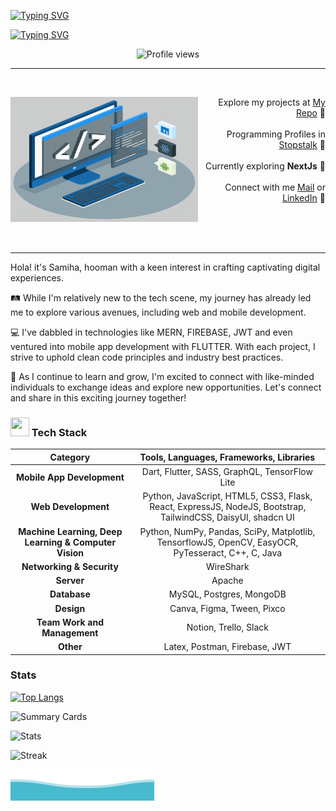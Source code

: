[![Typing SVG](https://readme-typing-svg.demolab.com?font=Fira+Code&weight=800&size=38&duration=1&pause=1&color=03AED2&center=true&repeat=false&width=1000&lines=SAMIHA+AKTER)](https://git.io/typing-svg)

[![Typing SVG](https://readme-typing-svg.demolab.com?font=Lexend&weight=800&duration=2500&pause=50&color=03AED2&center=true&width=1000&lines=Undergrad+CS+Student;Competitive+Programmer;Web+Developer;+Flutter+Developer)](https://git.io/typing-svg)

<div align="center" >
    <img  height="25px" src="https://komarev.com/ghpvc/?username=samiha-akter&label=STALKERS&style=for-the-badge+flat&color=03AED2&abbreviated=true" alt="Profile views">
</div>

---

<br/>
<div width="100%" align="center">
  <div align="left"><img align="left" width="300" height="200" src="./techstack.gif">   
  </div>
  <div align="right">
   <p>Explore my projects at <a href="https://github.com/samiha-akter?tab=repositories">My Repo</a> 📍<br/><br/>Programming Profiles in <a href="https://www.stopstalk.com/user/profile/samiha_akter">Stopstalk</a> 📍<br/><br/>Currently exploring <strong>NextJs</strong> 📍<br/><br/>Connect with me <a href="mailto:samihaaktter@gmail.com">Mail</a> or <a href="https://www.linkedin.com/in/aktersamiha">LinkedIn</a> 📍</p><br/><br/>
  </div>
</div>
<br/>

---

Hola! it's Samiha, hooman with a keen interest in crafting captivating digital experiences.

🛤️ While I'm relatively new to the tech scene, my journey has already led me to explore various avenues, including web and mobile development.

💻 I've dabbled in technologies like MERN, FIREBASE, JWT and even ventured into mobile app development with FLUTTER. With each project, I strive to uphold clean code principles and industry best practices. 

🌱 As I continue to learn and grow, I'm excited to connect with like-minded individuals to exchange ideas and explore new opportunities. Let's connect and share in this exciting journey together!

### <img src = "https://media2.giphy.com/media/QssGEmpkyEOhBCb7e1/giphy.gif?cid=ecf05e47a0n3gi1bfqntqmob8g9aid1oyj2wr3ds3mg700bl&rid=giphy.gif" width="30px" height="30px"> Tech Stack

| Category | Tools, Languages, Frameworks, Libraries |
| :---: | :---:  |
| **Mobile App Development**        | Dart, Flutter, SASS, GraphQL, TensorFlow Lite                                                                  |
| **Web Development**               | Python, JavaScript, HTML5, CSS3, Flask, React, ExpressJS, NodeJS, Bootstrap, TailwindCSS, DaisyUI, shadcn UI   |
| **Machine Learning, Deep Learning & Computer Vision** | Python, NumPy, Pandas, SciPy, Matplotlib, TensorflowJS, OpenCV, EasyOCR, PyTesseract, C++, C, Java     |
| **Networking & Security**         | WireShark                                                                                                       |
| **Server**                        | Apache                                                                                                          |
| **Database**                      | MySQL, Postgres, MongoDB                                                                                       |
| **Design**                        | Canva, Figma, Tween, Pixco                                                                                     |
| **Team Work and Management**      | Notion, Trello, Slack                                                                                          |
| **Other**                         | Latex, Postman, Firebase, JWT                                                                                   |


### Stats

[![Top Langs](https://github-readme-stats.vercel.app/api/top-langs/?username=samiha-akter&theme=react&layout=compact)](https://github.com/samiha-akter/samiha-akter/blob/main/README.md)

![Summary Cards](https://github-profile-summary-cards.vercel.app/api/cards/productive-time?username=samiha-akter&theme=react&&utcOffset=6)

![Stats](https://github-readme-stats.vercel.app/api?username=samiha-akter&theme=react&hide_border=false&include_all_commits=false&count_private=true)

![Streak](https://github-readme-streak-stats.herokuapp.com?user=samiha-akter&theme=black-ice&ring=166B81)

<!-- -->
![Waves](./wave.svg)
